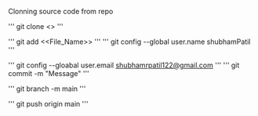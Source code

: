 Clonning source code from repo

'''
git clone <<git repo>>
'''

'''
git add <<File_Name>>
'''
'''
git config --global user.name shubhamPatil
'''

'''
git config --gloabal user.email shubhamrpatil122@gmail.com
'''
'''
git commit -m "Message"
'''

'''
git branch -m main
'''

'''
git push origin main
'''